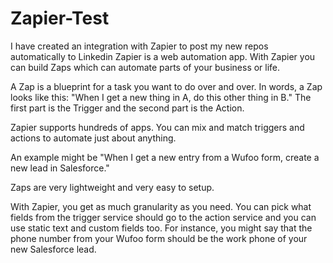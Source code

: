 # Zapier-Test

I have created an integration with Zapier to post my new repos automatically to Linkedin
Zapier is a web automation app. With Zapier you can build Zaps which can automate parts of your business or life.

A Zap is a blueprint for a task you want to do over and over. In words, a Zap looks like this: "When I get a new thing in A, do this other thing in B." The first part is the Trigger and the second part is the Action.

Zapier supports hundreds of apps. You can mix and match triggers and actions to automate just about anything.

An example might be "When I get a new entry from a Wufoo form, create a new lead in Salesforce."

Zaps are very lightweight and very easy to setup.

With Zapier, you get as much granularity as you need. You can pick what fields from the trigger service should go to the action service and you can use static text and custom fields too. For instance, you might say that the phone number from your Wufoo form should be the work phone of your new Salesforce lead.

